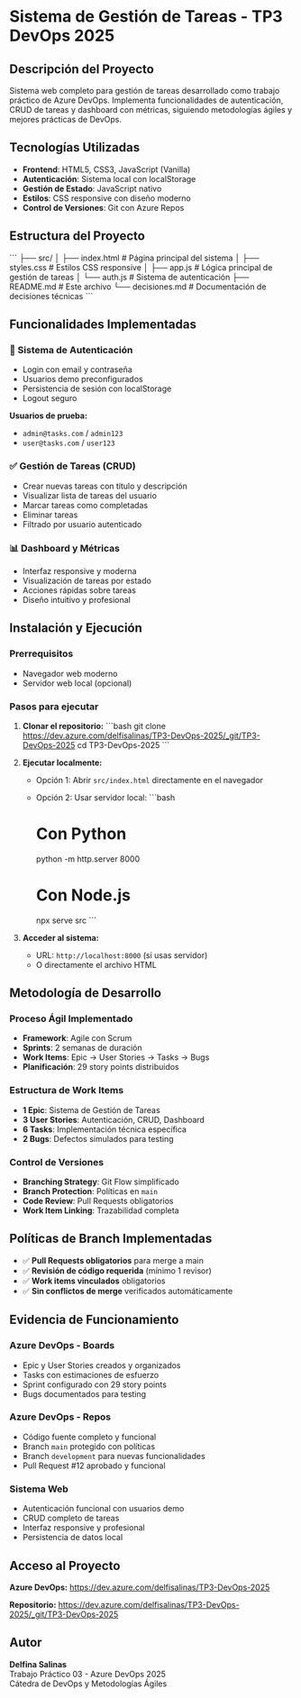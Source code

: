 # Sistema de Gestión de Tareas - TP3 DevOps 2025

## Descripción del Proyecto

Sistema web completo para gestión de tareas desarrollado como trabajo práctico de Azure DevOps. Implementa funcionalidades de autenticación, CRUD de tareas y dashboard con métricas, siguiendo metodologías ágiles y mejores prácticas de DevOps.

## Tecnologías Utilizadas

- **Frontend**: HTML5, CSS3, JavaScript (Vanilla)
- **Autenticación**: Sistema local con localStorage
- **Gestión de Estado**: JavaScript nativo
- **Estilos**: CSS responsive con diseño moderno
- **Control de Versiones**: Git con Azure Repos

## Estructura del Proyecto

\`\`\`
├── src/
│   ├── index.html          # Página principal del sistema
│   ├── styles.css          # Estilos CSS responsive
│   ├── app.js             # Lógica principal de gestión de tareas
│   └── auth.js            # Sistema de autenticación
├── README.md              # Este archivo
└── decisiones.md          # Documentación de decisiones técnicas
\`\`\`

## Funcionalidades Implementadas

### 🔐 Sistema de Autenticación
- Login con email y contraseña
- Usuarios demo preconfigurados
- Persistencia de sesión con localStorage
- Logout seguro

**Usuarios de prueba:**
- `admin@tasks.com` / `admin123`
- `user@tasks.com` / `user123`

### ✅ Gestión de Tareas (CRUD)
- Crear nuevas tareas con título y descripción
- Visualizar lista de tareas del usuario
- Marcar tareas como completadas
- Eliminar tareas
- Filtrado por usuario autenticado

### 📊 Dashboard y Métricas
- Interfaz responsive y moderna
- Visualización de tareas por estado
- Acciones rápidas sobre tareas
- Diseño intuitivo y profesional

## Instalación y Ejecución

### Prerrequisitos
- Navegador web moderno
- Servidor web local (opcional)

### Pasos para ejecutar

1. **Clonar el repositorio:**
   \`\`\`bash
   git clone https://dev.azure.com/delfisalinas/TP3-DevOps-2025/_git/TP3-DevOps-2025
   cd TP3-DevOps-2025
   \`\`\`

2. **Ejecutar localmente:**
   - Opción 1: Abrir `src/index.html` directamente en el navegador
   - Opción 2: Usar servidor local:
     \`\`\`bash
     # Con Python
     python -m http.server 8000
     
     # Con Node.js
     npx serve src
     \`\`\`

3. **Acceder al sistema:**
   - URL: `http://localhost:8000` (si usas servidor)
   - O directamente el archivo HTML

## Metodología de Desarrollo

### Proceso Ágil Implementado
- **Framework**: Agile con Scrum
- **Sprints**: 2 semanas de duración
- **Work Items**: Epic → User Stories → Tasks → Bugs
- **Planificación**: 29 story points distribuidos

### Estructura de Work Items
- **1 Epic**: Sistema de Gestión de Tareas
- **3 User Stories**: Autenticación, CRUD, Dashboard
- **6 Tasks**: Implementación técnica específica
- **2 Bugs**: Defectos simulados para testing

### Control de Versiones
- **Branching Strategy**: Git Flow simplificado
- **Branch Protection**: Políticas en `main`
- **Code Review**: Pull Requests obligatorios
- **Work Item Linking**: Trazabilidad completa

## Políticas de Branch Implementadas

- ✅ **Pull Requests obligatorios** para merge a main
- ✅ **Revisión de código requerida** (mínimo 1 revisor)
- ✅ **Work items vinculados** obligatorios
- ✅ **Sin conflictos de merge** verificados automáticamente

## Evidencia de Funcionamiento

### Azure DevOps - Boards
- Epic y User Stories creados y organizados
- Tasks con estimaciones de esfuerzo
- Sprint configurado con 29 story points
- Bugs documentados para testing

### Azure DevOps - Repos
- Código fuente completo y funcional
- Branch `main` protegido con políticas
- Branch `development` para nuevas funcionalidades
- Pull Request #12 aprobado y funcional

### Sistema Web
- Autenticación funcional con usuarios demo
- CRUD completo de tareas
- Interfaz responsive y profesional
- Persistencia de datos local

## Acceso al Proyecto

**Azure DevOps:** https://dev.azure.com/delfisalinas/TP3-DevOps-2025

**Repositorio:** https://dev.azure.com/delfisalinas/TP3-DevOps-2025/_git/TP3-DevOps-2025

## Autor

**Delfina Salinas**  
Trabajo Práctico 03 - Azure DevOps 2025  
Cátedra de DevOps y Metodologías Ágiles
